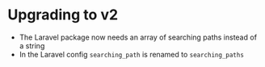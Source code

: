 # Upgrading to v2

- The Laravel package now needs an array of searching paths instead of a string
- In the Laravel config `searching_path` is renamed to `searching_paths`
